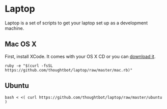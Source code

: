 Laptop
======

Laptop is a set of scripts to get your laptop set up as a development machine.

Mac OS X
--------

First, install XCode. It comes with your OS X CD or you can [download it](http://developer.apple.com/technologies/tools/xcode.html).

    ruby -e "$(curl -fsSL https://github.com/thoughtbot/laptop/raw/master/mac.rb)"

Ubuntu
------

    bash < <( curl https://github.com/thoughtbot/laptop/raw/master/ubuntu )
